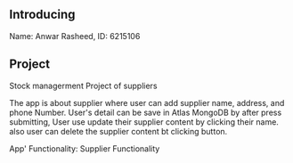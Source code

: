## Introducing 
Name: Anwar Rasheed, ID: 6215106

## Project
Stock managerment Project of suppliers

The app is about supplier where user can add supplier name, address, and phone Number. User's detail can be save in Atlas MongoDB by after press submitting, User use update their supplier content by clicking their name. also user can delete the supplier content bt clicking button.

App' Functionality: Supplier Functionality
